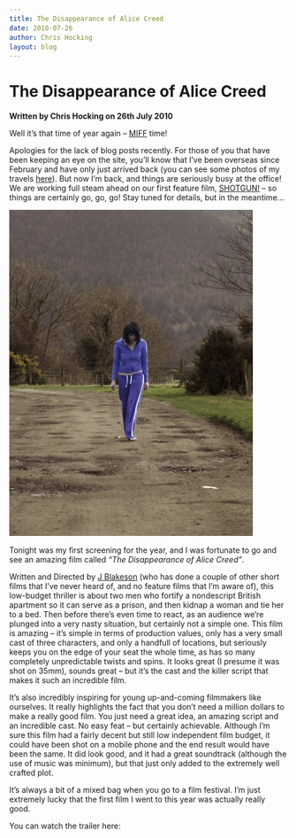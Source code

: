 ```yaml
---
title: The Disappearance of Alice Creed
date: 2010-07-26
author: Chris Hocking
layout: blog
---
```

# The Disappearance of Alice Creed

**Written by Chris Hocking on 26th July 2010**

Well it’s that time of year again – [MIFF](http://www.melbournefilmfestival.com.au/ "Melbourne International Film Festival") time!

Apologies for the lack of blog posts recently. For those of you that have been keeping an eye on the site, you’ll know that I’ve been overseas since February and have only just arrived back (you can see some photos of my travels [here](http://www.melbournetomoshi.com "Melbourne To Moshi")). But now I’m back, and things are seriously busy at the office! We are working full steam ahead on our first feature film, [SHOTGUN!](http://www.shotgunmovie.com "SHOTGUN!") – so things are certainly go, go, go! Stay tuned for details, but in the meantime…

[![The Disappearance of Alice Creed](/static/blog/2010-07-disapperance-441x589.jpg "The Disappearance of Alice Creed")](/static/blog/2010-07-disapperance.jpeg)

Tonight was my first screening for the year, and I was fortunate to go and see an amazing film called *“The Disappearance of Alice Creed”*.

Written and Directed by [J Blakeson](http://www.imdb.com/name/nm2128335/ "J Blakeson") (who has done a couple of other short films that I’ve never heard of, and no feature films that I’m aware of), this low-budget thriller is about two men who fortify a nondescript British apartment so it can serve as a prison, and then kidnap a woman and tie her to a bed. Then before there’s even time to react, as an audience we’re plunged into a very nasty situation, but certainly not a simple one. This film is amazing – it’s simple in terms of production values, only has a very small cast of three characters, and only a handfull of locations, but seriously keeps you on the edge of your seat the whole time, as has so many completely unpredictable twists and spins. It looks great (I presume it was shot on 35mm), sounds great – but it’s the cast and the killer script that makes it such an incredible film.

It’s also incredibly inspiring for young up-and-coming filmmakers like ourselves. It really highlights the fact that you don’t need a million dollars to make a really good film. You just need a great idea, an amazing script and an incredible cast. No easy feat – but certainly achievable. Although I’m sure this film had a fairly decent but still low independent film budget, it could have been shot on a mobile phone and the end result would have been the same. It did look good, and it had a great soundtrack (although the use of music was minimum), but that just only added to the extremely well crafted plot.

It’s always a bit of a mixed bag when you go to a film festival. I’m just extremely lucky that the first film I went to this year was actually really good.

You can watch the trailer here: